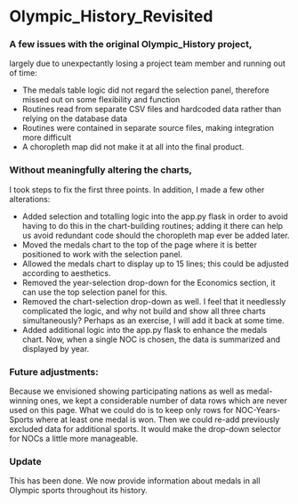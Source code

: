 # Olympic_History_Revisited

### A few issues with the original Olympic_History project, 
largely due to unexpectantly losing a project team member and running out of time:
- The medals table logic did not regard the selection panel, therefore missed out on some flexibility and function
- Routines read from separate CSV files and hardcoded data rather than relying on the database data
- Routines were contained in separate source files, making integration more difficult
- A choropleth map did not make it at all into the final product.

### Without meaningfully altering the charts, 
I took steps to fix the first three points.  In addition, I made a few other alterations:
- Added selection and totalling logic into the app.py flask in order to avoid having to do this in the chart-building routines; adding it there can help us avoid redundant code should the choropleth map ever be added later.
- Moved the medals chart to the top of the page where it is better positioned to work with the selection panel.
- Allowed the medals chart to display up to 15 lines; this could be adjusted according to aesthetics.
- Removed the year-selection drop-down for the Economics section, it can use the top selection panel for this.
- Removed the chart-selection drop-down as well.  I feel that it needlessly complicated the logic, and why not build and show all three charts simultaneously?  Perhaps as an exercise, I will add it back at some time.
- Added additional logic into the app.py flask to enhance the medals chart.  Now, when a single NOC is chosen, the data is summarized and displayed by year.

### Future adjustments:
Because we envisioned showing participating nations as well as medal-winning ones, we kept a considerable number of data rows which are never used on this page.  What we could do is to keep only rows for NOC-Years-Sports where at least one medal is won.  Then we could re-add previously excluded data for additional sports.  It would make the drop-down selector for NOCs a little more manageable.
### Update
This has been done.  We now provide information about medals in all Olympic sports throughout its history.

